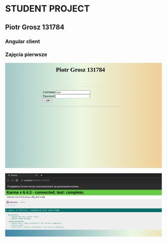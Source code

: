 # STUDENT PROJECT
## Piotr Grosz 131784
### Angular client

### Zajęcia pierwsze

![alt text](image.png)

![alt text](image-1.png)
